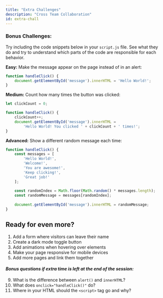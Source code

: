 ```yaml
---
title: "Extra Challenges"
description: "Cross Team Collaboration"
id: extra-chall
---
```


### Bonus Challenges:

Try including the code snippets below in your `script.js` file. See what they do and try to understand which parts of the code are responsible for each behavior.

**Easy:**
Make the message appear on the page instead of in an alert:
```javascript
function handleClick() {
    document.getElementById('message').innerHTML = 'Hello World!';
}
```

**Medium:**
Count how many times the button was clicked:
```javascript
let clickCount = 0;

function handleClick() {
    clickCount++;
    document.getElementById('message').innerHTML = 
        'Hello World! You clicked ' + clickCount + ' times!';
}
```

**Advanced:**
Show a different random message each time:
```javascript
function handleClick() {
    const messages = [
        'Hello World!',
        'Welcome!',
        'You are awesome!',
        'Keep clicking!',
        'Great job!'
    ];
    
    const randomIndex = Math.floor(Math.random() * messages.length);
    const randomMessage = messages[randomIndex];
    
    document.getElementById('message').innerHTML = randomMessage;
}
```

## Ready for even more?

1. Add a form where visitors can leave their name
2. Create a dark mode toggle button
3. Add animations when hovering over elements
4. Make your page responsive for mobile devices
5. Add more pages and link them together

#### _Bonus questions if extra time is left at the end of the session:_

9. What is the difference between `alert()` and `innerHTML`?
10. What does `onclick="handleClick()"` do?
11. Where in your HTML should the `<script>` tag go and why?